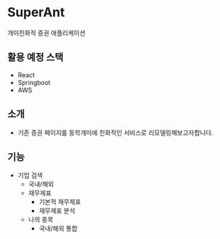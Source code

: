 # SuperAnt
개미친화적 증권 애플리케이션

## 활용 예정 스택
- React
- Springboot
- AWS

## 소개
- 기존 증권 페이지를 동학개미에 친화적인 서비스로 리모델링해보고자합니다.

## 기능
- 기업 검색
  - 국내/해외
  - 재무제표
    - 기본적 재무제표
    - 재무제표 분석
  - 나의 종목
    - 국내/해외 통합
